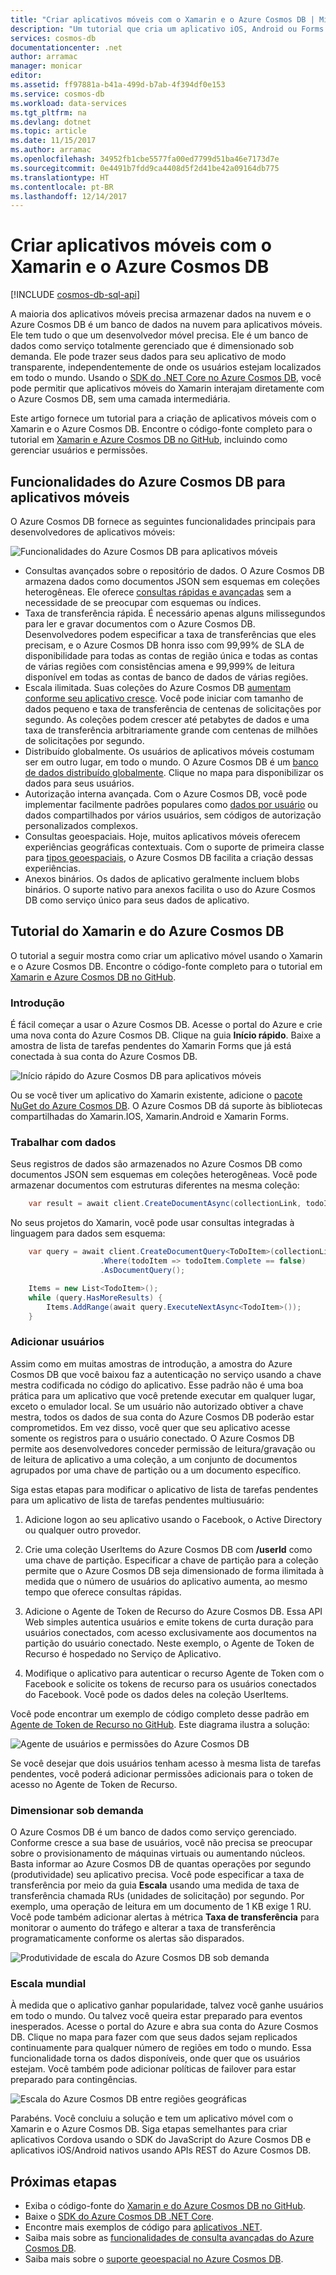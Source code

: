 ```yaml
---
title: "Criar aplicativos móveis com o Xamarin e o Azure Cosmos DB | Microsoft Docs"
description: "Um tutorial que cria um aplicativo iOS, Android ou Forms do Xamarin usando o Azure Cosmos DB. O Azure Cosmos DB é um banco de dados na nuvem para aplicativos móveis rápido e em escala mundial."
services: cosmos-db
documentationcenter: .net
author: arramac
manager: monicar
editor: 
ms.assetid: ff97881a-b41a-499d-b7ab-4f394df0e153
ms.service: cosmos-db
ms.workload: data-services
ms.tgt_pltfrm: na
ms.devlang: dotnet
ms.topic: article
ms.date: 11/15/2017
ms.author: arramac
ms.openlocfilehash: 34952fb1cbe5577fa00ed7799d51ba46e7173d7e
ms.sourcegitcommit: 0e4491b7fdd9ca4408d5f2d41be42a09164db775
ms.translationtype: HT
ms.contentlocale: pt-BR
ms.lasthandoff: 12/14/2017
---
```

# <a name="build-mobile-applications-with-xamarin-and-azure-cosmos-db"></a>Criar aplicativos móveis com o Xamarin e o Azure Cosmos DB

[!INCLUDE [cosmos-db-sql-api](../../includes/cosmos-db-sql-api.md)]

A maioria dos aplicativos móveis precisa armazenar dados na nuvem e o Azure Cosmos DB é um banco de dados na nuvem para aplicativos móveis. Ele tem tudo o que um desenvolvedor móvel precisa. Ele é um banco de dados como serviço totalmente gerenciado que é dimensionado sob demanda. Ele pode trazer seus dados para seu aplicativo de modo transparente, independentemente de onde os usuários estejam localizados em todo o mundo. Usando o [SDK do .NET Core no Azure Cosmos DB](sql-api-sdk-dotnet-core.md), você pode permitir que aplicativos móveis do Xamarin interajam diretamente com o Azure Cosmos DB, sem uma camada intermediária.

Este artigo fornece um tutorial para a criação de aplicativos móveis com o Xamarin e o Azure Cosmos DB. Encontre o código-fonte completo para o tutorial em [Xamarin e Azure Cosmos DB no GitHub](https://github.com/Azure/azure-documentdb-dotnet/tree/master/samples/xamarin), incluindo como gerenciar usuários e permissões.

## <a name="azure-cosmos-db-capabilities-for-mobile-apps"></a>Funcionalidades do Azure Cosmos DB para aplicativos móveis
O Azure Cosmos DB fornece as seguintes funcionalidades principais para desenvolvedores de aplicativos móveis:

![Funcionalidades do Azure Cosmos DB para aplicativos móveis](media/mobile-apps-with-xamarin/documentdb-for-mobile.png)

* Consultas avançados sobre o repositório de dados. O Azure Cosmos DB armazena dados como documentos JSON sem esquemas em coleções heterogêneas. Ele oferece [consultas rápidas e avançadas](sql-api-sql-query.md) sem a necessidade de se preocupar com esquemas ou índices.
* Taxa de transferência rápida. É necessário apenas alguns milissegundos para ler e gravar documentos com o Azure Cosmos DB. Desenvolvedores podem especificar a taxa de transferências que eles precisam, e o Azure Cosmos DB honra isso com 99,99% de SLA de disponibilidade para todas as contas de região única e todas as contas de várias regiões com consistências amena e 99,999% de leitura disponível em todas as contas de banco de dados de várias regiões.
* Escala ilimitada. Suas coleções do Azure Cosmos DB [aumentam conforme seu aplicativo cresce](partition-data.md). Você pode iniciar com tamanho de dados pequeno e taxa de transferência de centenas de solicitações por segundo. As coleções podem crescer até petabytes de dados e uma taxa de transferência arbitrariamente grande com centenas de milhões de solicitações por segundo.
* Distribuído globalmente. Os usuários de aplicativos móveis costumam ser em outro lugar, em todo o mundo. O Azure Cosmos DB é um [banco de dados distribuído globalmente](distribute-data-globally.md). Clique no mapa para disponibilizar os dados para seus usuários.
* Autorização interna avançada. Com o Azure Cosmos DB, você pode implementar facilmente padrões populares como [dados por usuário](https://aka.ms/documentdb-xamarin-todouser) ou dados compartilhados por vários usuários, sem códigos de autorização personalizados complexos.
* Consultas geoespaciais. Hoje, muitos aplicativos móveis oferecem experiências geográficas contextuais. Com o suporte de primeira classe para [tipos geoespaciais](geospatial.md), o Azure Cosmos DB facilita a criação dessas experiências.
* Anexos binários. Os dados de aplicativo geralmente incluem blobs binários. O suporte nativo para anexos facilita o uso do Azure Cosmos DB como serviço único para seus dados de aplicativo.

## <a name="azure-cosmos-db-and-xamarin-tutorial"></a>Tutorial do Xamarin e do Azure Cosmos DB
O tutorial a seguir mostra como criar um aplicativo móvel usando o Xamarin e o Azure Cosmos DB. Encontre o código-fonte completo para o tutorial em [Xamarin e Azure Cosmos DB no GitHub](https://github.com/Azure/azure-documentdb-dotnet/tree/master/samples/xamarin).

### <a name="get-started"></a>Introdução
É fácil começar a usar o Azure Cosmos DB. Acesse o portal do Azure e crie uma nova conta do Azure Cosmos DB. Clique na guia **Início rápido**. Baixe a amostra de lista de tarefas pendentes do Xamarin Forms que já está conectada à sua conta do Azure Cosmos DB. 

![Início rápido do Azure Cosmos DB para aplicativos móveis](media/mobile-apps-with-xamarin/cosmos-db-quickstart.png)

Ou se você tiver um aplicativo do Xamarin existente, adicione o [pacote NuGet do Azure Cosmos DB](sql-api-sdk-dotnet-core.md). O Azure Cosmos DB dá suporte às bibliotecas compartilhadas do Xamarin.IOS, Xamarin.Android e Xamarin Forms.

### <a name="work-with-data"></a>Trabalhar com dados
Seus registros de dados são armazenados no Azure Cosmos DB como documentos JSON sem esquemas em coleções heterogêneas. Você pode armazenar documentos com estruturas diferentes na mesma coleção:

```cs
    var result = await client.CreateDocumentAsync(collectionLink, todoItem);
```

No seus projetos do Xamarin, você pode usar consultas integradas à linguagem para dados sem esquema:

```cs
    var query = await client.CreateDocumentQuery<ToDoItem>(collectionLink)
                    .Where(todoItem => todoItem.Complete == false)
                    .AsDocumentQuery();

    Items = new List<TodoItem>();
    while (query.HasMoreResults) {
        Items.AddRange(await query.ExecuteNextAsync<TodoItem>());
    }
```
### <a name="add-users"></a>Adicionar usuários
Assim como em muitas amostras de introdução, a amostra do Azure Cosmos DB que você baixou faz a autenticação no serviço usando a chave mestra codificada no código do aplicativo. Esse padrão não é uma boa prática para um aplicativo que você pretende executar em qualquer lugar, exceto o emulador local. Se um usuário não autorizado obtiver a chave mestra, todos os dados de sua conta do Azure Cosmos DB poderão estar comprometidos. Em vez disso, você quer que seu aplicativo acesse somente os registros para o usuário conectado. O Azure Cosmos DB permite aos desenvolvedores conceder permissão de leitura/gravação ou de leitura de aplicativo a uma coleção, a um conjunto de documentos agrupados por uma chave de partição ou a um documento específico. 

Siga estas etapas para modificar o aplicativo de lista de tarefas pendentes para um aplicativo de lista de tarefas pendentes multiusuário: 

  1. Adicione logon ao seu aplicativo usando o Facebook, o Active Directory ou qualquer outro provedor.

  2. Crie uma coleção UserItems do Azure Cosmos DB com **/userId** como uma chave de partição. Especificar a chave de partição para a coleção permite que o Azure Cosmos DB seja dimensionado de forma ilimitada à medida que o número de usuários do aplicativo aumenta, ao mesmo tempo que oferece consultas rápidas.

  3. Adicione o Agente de Token de Recurso do Azure Cosmos DB. Essa API Web simples autentica usuários e emite tokens de curta duração para usuários conectados, com acesso exclusivamente aos documentos na partição do usuário conectado. Neste exemplo, o Agente de Token de Recurso é hospedado no Serviço de Aplicativo.

  4. Modifique o aplicativo para autenticar o recurso Agente de Token com o Facebook e solicite os tokens de recurso para os usuários conectados do Facebook. Você pode os dados deles na coleção UserItems.  

Você pode encontrar um exemplo de código completo desse padrão em [Agente de Token de Recurso no GitHub](http://aka.ms/documentdb-xamarin-todouser). Este diagrama ilustra a solução:

![Agente de usuários e permissões do Azure Cosmos DB](media/mobile-apps-with-xamarin/documentdb-resource-token-broker.png)

Se você desejar que dois usuários tenham acesso à mesma lista de tarefas pendentes, você poderá adicionar permissões adicionais para o token de acesso no Agente de Token de Recurso.

### <a name="scale-on-demand"></a>Dimensionar sob demanda
O Azure Cosmos DB é um banco de dados como serviço gerenciado. Conforme cresce a sua base de usuários, você não precisa se preocupar sobre o provisionamento de máquinas virtuais ou aumentando núcleos. Basta informar ao Azure Cosmos DB de quantas operações por segundo (produtividade) seu aplicativo precisa. Você pode especificar a taxa de transferência por meio da guia **Escala** usando uma medida de taxa de transferência chamada RUs (unidades de solicitação) por segundo. Por exemplo, uma operação de leitura em um documento de 1 KB exige 1 RU. Você pode também adicionar alertas à métrica **Taxa de transferência** para monitorar o aumento do tráfego e alterar a taxa de transferência programaticamente conforme os alertas são disparados.

![Produtividade de escala do Azure Cosmos DB sob demanda](media/mobile-apps-with-xamarin/cosmos-db-xamarin-scale.png)

### <a name="go-planet-scale"></a>Escala mundial
À medida que o aplicativo ganhar popularidade, talvez você ganhe usuários em todo o mundo. Ou talvez você queira estar preparado para eventos inesperados. Acesse o portal do Azure e abra sua conta do Azure Cosmos DB. Clique no mapa para fazer com que seus dados sejam replicados continuamente para qualquer número de regiões em todo o mundo. Essa funcionalidade torna os dados disponíveis, onde quer que os usuários estejam. Você também pode adicionar políticas de failover para estar preparado para contingências.

![Escala do Azure Cosmos DB entre regiões geográficas](media/mobile-apps-with-xamarin/cosmos-db-xamarin-replicate.png)

Parabéns. Você concluiu a solução e tem um aplicativo móvel com o Xamarin e o Azure Cosmos DB. Siga etapas semelhantes para criar aplicativos Cordova usando o SDK do JavaScript do Azure Cosmos DB e aplicativos iOS/Android nativos usando APIs REST do Azure Cosmos DB.

## <a name="next-steps"></a>Próximas etapas
* Exiba o código-fonte do [Xamarin e do Azure Cosmos DB no GitHub](https://github.com/Azure/azure-documentdb-dotnet/tree/master/samples/xamarin).
* Baixe o [SDK do Azure Cosmos DB .NET Core](sql-api-sdk-dotnet-core.md).
* Encontre mais exemplos de código para [aplicativos .NET](sql-api-dotnet-samples.md).
* Saiba mais sobre as [funcionalidades de consulta avançadas do Azure Cosmos DB](sql-api-sql-query.md).
* Saiba mais sobre o [suporte geoespacial no Azure Cosmos DB](geospatial.md).



